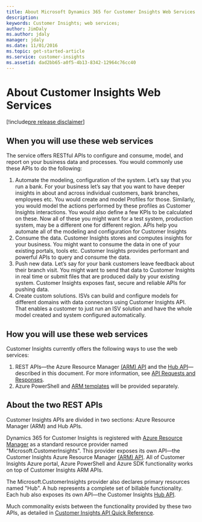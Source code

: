 ```yaml
---
title: About Microsoft Dynamics 365 for Customer Insights Web Services (Dynamics 365 Customer Insights SDK) | MicrosoftDocs
description: 
keywords: Customer Insights; web services; 
author: JimDaly
ms.author: jdaly
manager: jdaly
ms.date: 11/01/2016
ms.topic: get-started-article
ms.service: customer-insights 
ms.assetid: dad2bb65-a0f5-4b13-8342-12964c76cc40
---
```


About Customer Insights Web Services
====================================

[!include[pre release disclaimer](../../includes/cc-beta-prerelease-disclaimer.md)]


## When you will use these web services
The service offers RESTful APIs to configure and consume, model, and report on your business data and processes. You would commonly use these APIs to do the following:
1. Automate the modeling, configuration of the system. Let’s say that you run a bank. For your business let’s say that you want to have deeper insights in about and across individual customers, bank branches, employees etc. You would create and model Profiles for those. Similarly, you would model the actions performed by these profiles as Customer Insights interactions. You would also define a few KPIs to be calculated on these. Now all of these you might want for a test system, production system, may be a different one for different region. APIs help you automate all of the modeling and configuration for Customer Insights
2. Consume the data. Customer Insights stores and computes insights for your business. You might want to consume the data in one of your existing portals, tools etc. Customer Insights provides performant and powerful APIs to query and consume the data.
3. Push new data. Let’s say for your bank customers leave feedback about their branch visit. You might want to send that data to Customer Insights in real time or submit files that are produced daily by your existing system. Customer Insights exposes fast, secure and reliable APIs for pushing data.
4. Create custom solutions. ISVs can build and configure models for different domains with data connectors using Customer Insights API. That enables a customer to just run an ISV solution and have the whole model created and system configured automatically.

## How you will use these web services  
Customer Insights currently offers the following ways to use the web services:  
1. REST APIs—the Azure Resource Manager [(ARM) API](../ref/armapiref.md) and the [Hub API](../ref/hubapiref.md)—described in this document. For more information, see [API Requests and Responses](../ref/requestreponse.md).
2. Azure PowerShell and [ARM templates](https://azure.microsoft.com/en-us/documentation/articles/resource-group-authoring-templates/) will be provided separately.  

## About the two REST APIs
Customer Insights APIs are divided in two sections: Azure Resource Manager (ARM) and Hub APIs.  

Dynamics 365 for Customer Insights is registered with [Azure Resource Manager](https://docs.microsoft.com/en-us/azure/azure-resource-manager/resource-group-overview) as a standard resource provider named "Microsoft.CustomerInsights". This provider exposes its own API—the Customer Insights Azure Resource Manager [(ARM) API](../ref/armapiref.md).  All of Customer Insights Azure portal, Azure PowerShell and Azure SDK functionality works on top of Customer Insights ARM APIs.

The Microsoft.CustomerInsights provider also declares primary resources named "Hub".  A hub represents a complete set of billable functionality. Each hub also exposes its own API—the Customer Insights [Hub API](../ref/hubapiref.md).

Much commonality exists between the functionality provided by these two APIs, as detailed in [Customer Insights API Quick Reference](../ref/apiquickref.md).



